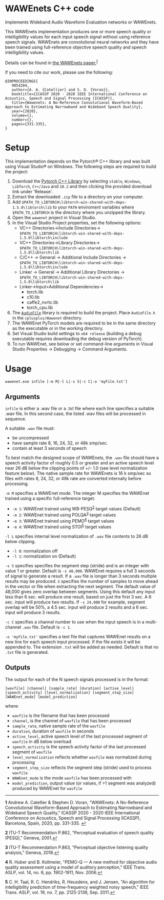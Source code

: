 # WAWEnets C++ code

Implements Wideband Audio Waveform Evaluation networks or WAWEnets.

This WAWEnets implementation produces one or more speech quality or intelligibility values for each input speech signal without using reference speech signals.
WAWEnets are convolutional neural networks and they have been trained using full-reference objective speech quality and speech intelligibility values.

Details can be found in <a href="https://www.its.bldrdoc.gov/publications/3242.aspx" target="_blank">the WAWEnets paper.</a><sup id="wawenets">[1](#f1)</sup>

If you need to cite our work, please use the following:

```
@INPROCEEDINGS{
   9054204,
   author={A. A. {Catellier} and S. D. {Voran}},
   booktitle={ICASSP 2020 - 2020 IEEE International Conference on Acoustics, Speech and Signal Processing (ICASSP)},
   title={Wawenets: A No-Reference Convolutional Waveform-Based Approach to Estimating Narrowband and Wideband Speech Quality},
   year={2020},
   volume={},
   number={},
   pages={331-335},
}
```

# Setup

This implementation depends on the Pytorch® C++ library and was built using Visual Studio® on Windows. The following steps are required to build the project:

1. Download the [Pytorch C++ Library](https://pytorch.org/get-started/locally/) by selecting `stable`, `Windows`, `LibTorch`, `C++/Java` and `10.2` and then clicking the provided download link under 'Release'.
2. Extract the downloaded `.zip` file to a directory on your computer.
3. Add `$PATH_TO_LIBTORCH\libtorch-win-shared-with-deps-1.5.0\libtorch\lib` to your `PATH` enviroment variables where `$PATH_TO_LIBTORCH` is the directory where you unzipped the library.
4. Open the `wawenet` project in Visual Studio.
5. In the Visual Studio Project properties, set the following options:
    - VC++ Directories->Include Directories-> `$PATH_TO_LIBTORCH\libtorch-win-shared-with-deps-1.5.0\libtorch\include`
    - VC++ Directories->Library Directories-> `$PATH_TO_LIBTORCH\libtorch-win-shared-with-deps-1.5.0\libtorch\lib`
    - C/C++ -> General -> Additional Include Directories -> `$PATH_TO_LIBTORCH\libtorch-win-shared-with-deps-1.5.0\libtorch\include`
    - Linker -> General -> Additional Library Directories -> `$PATH_TO_LIBTORCH\libtorch-win-shared-with-deps-1.5.0\libtorch\lib`
    - Linker->Input>Additional Dependencies->
        - torch.lib
        - c10.lib
        - caffe2_nvrtc.lib
        - torch_cpu.lib
6. The [`AudioFile`](https://github.com/adamstark/AudioFile) library is required to build the project. Place `AudioFile.h` in the `cplusplus/Wawenet` directory.
7. The WAWEnet PyTorch models are required to be in the same directory as the executable or in the working directory.
8. Set Visual Studio build settings to `x64 release` (building a debug executable requires downloading the debug version of PyTorch).
9. To run WAWEnet, see below or set command-line arguments in Visual Studio Properties -> Debugging -> Command Arguments.

# Usage

```
wawenet.exe infile [-m M|-l L|-s S|-c C|-o 'myFile.txt']
```

## Arguments

`infile` is either a .wav file or a .txt file where each line specifies a suitable .wav file. In this second case, the listed .wav files will be processed in sequence.

A suitable `.wav` file must:

- be uncompressed
- have sample rate 8, 16, 24, 32, or 48k smp/sec.
- contain at least 3 seconds of speech


To best match the designed scope of WAWEnets, the `.wav` file should have a speech activity factor of roughly 0.5 or greater and an active speech level near 26 dB below the clipping points of +/- 1.0 (see level normalization feature below). The native sample rate for WAWEnets is 16 k smp/sec so files with rates 8, 24, 32, or 48k rate are converted internally before processing.

`-m M` specifies a WAWEnet mode. The integer M specifies the WAWEnet trained using a specific full-reference target.

- `-m 1`: WAWEnet trained using WB-PESQ<sup id="wbpesq">[2](#f2)</sup> target values (Default)
- `-m 2`: WAWEnet trained using POLQA<sup id="polqa">[3](#f3)</sup> target values
- `-m 3`: WAWEnet trained using PEMO<sup id="pemo">[4](#f4)</sup> target values
- `-m 4`: WAWEnet trained using STOI<sup id="stoi">[5](#f5)</sup> target values

`-l L` specifies internal level normalization of `.wav` file contents to 26 dB below clipping.

- `-l 0`: normalization off
- `-l 1`: normalization on (Default)

`-s S` specifies specifies the segment step (stride) and is an integer with value 1 or greater.  Default is `-s 48,000`. WAWEnet requires a full 3 seconds of signal to generate a result.  If a `.wav` file is longer than 3 seconds multiple results may be produced. `S` specifies the number of samples to move ahead in the vector or file when extracting the next segment. The default value of 48,000 gives zero overlap between segments. Using this default any input less than 6 sec. will produce one result, based on just the first 3 sec. A 6 sec. input will produce two results. If `-s 24,000` for example, segment overlap will be 50%, a 4.5 sec. input will produce 2 results and a 6 sec. input will produce 3 results.

`-c C` specifies a channel number to use when the input speech is in a multi-channel `.wav` file. Default is `-c 1`.

`-o 'myFile.txt'` specifies a text file that captures WAWEnet results on a new line for each speech input processed. If the file exists it will be appended to. The extension `.txt` will be added as needed. Default is that no `.txt` file is generated.

## Outputs

The output for each of the N speech signals processed is in the format:

```
[wavfile] [channel] [sample_rate] [duration] [active_level] [speech_activity] [level_normalization] [segment_step_size] [WAWEnet_mode] [model_prediction]
```

where:

- `wavfile` is the filename that has been processed
- `channel`, is the channel of `wavfile` that has been processed
- `sample_rate`, native sample rate of the `wavfile`
- `duration`, duration of `wavfile` in seconds
- `active_level`, active speech level of the last processed segment of `wavfile` in dB below overload
- `speech_activity` is the speech activity factor of the last processed segment of `wavfile`
- `level_normalization` reflects whether `wavfile` was normalized during processing
- `segment_step_size` reflects the segment step (stride) used to process `wavfile`
- `WAWEnet_mode` is the mode `wavfile` has been processed with
- `model_prediction`, output value (or values, if >1 segment was analyzed) produced by WAWEnet for `wavfile`

-------------------------------------
<b id="f1">1</b> Andrew A. Catellier & Stephen D. Voran, "WAWEnets: A No-Reference Convolutional Waveform-Based Approach to Estimating Narrowband and Wideband Speech Quality," ICASSP 2020 - 2020 IEEE International Conference on Acoustics, Speech and Signal Processing (ICASSP), Barcelona, Spain, 2020, pp. 331-335. [↩](#wawenets)

<b id="f2">2</b> ITU-T Recommendation P.862, "Perceptual evaluation of speech quality (PESQ)," Geneva, 2001.[↩](#wbqesq)

<b id="f3">3</b> ITU-T Recommendation P.863, "Perceptual objective listening quality analysis," Geneva, 2018.[↩](#polqa)

<b id="f4">4</b> R. Huber and B. Kollmeier, "PEMO-Q — A new method for objective audio quality assessment using a model of auditory perception," IEEE Trans. ASLP, vol. 14, no. 6, pp. 1902-1911, Nov. 2006.[↩](#pemo)

<b id="f5">5</b> C. H. Taal, R. C. Hendriks, R. Heusdens, and J. Jensen, "An algorithm for intelligibility prediction of time-frequency weighted noisy speech," IEEE Trans. ASLP, vol. 19, no. 7, pp. 2125-2136, Sep. 2011.[↩](#stoi)
